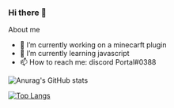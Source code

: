 ### Hi there 👋

About me
- 🔭 I’m currently working on a minecarft plugin
- 🌱 I’m currently learning javascript
- 📫 How to reach me: discord Portal#0388

![Anurag's GitHub stats](https://github-readme-stats.vercel.app/api?username=Portal2001&show_icons=true&theme=radical)


[![Top Langs](https://github-readme-stats.vercel.app/api/top-langs/?username=Portal2001&layout=compact)](https://github.com/anuraghazra/github-readme-stats)
